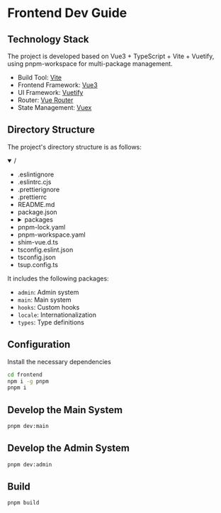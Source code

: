 # Frontend Dev Guide

## Technology Stack

The project is developed based on Vue3 + TypeScript + Vite + Vuetify, using pnpm-workspace for multi-package management.

- Build Tool: [Vite](https://vitejs.dev/)
- Frontend Framework: [Vue3](https://v3.vuejs.org/)
- UI Framework: [Vuetify](https://vuetifyjs.com/)
- Router: [Vue Router](https://next.router.vuejs.org/)
- State Management: [Vuex](https://next.vuex.vuejs.org/)

## Directory Structure

The project's directory structure is as follows:

<details open>
  <summary>/</summary>
  <ul>
    <li>.eslintignore</li>
    <li>.eslintrc.cjs</li>
    <li>.prettierignore</li>
    <li>.prettierrc</li>
    <li>README.md</li>
    <li>package.json</li>
    <li>
      <details>
        <summary>packages</summary>
        <ul>
          <li>
            <details>
              <summary>admin</summary>
              <ul>
                <li>.env</li>
                <li>README.md</li>
                <li>index.html</li>
                <li>package.json</li>
                <li>public</li>
                <li>src</li>
                <li>tsconfig.json</li>
                <li>vite.config.ts</li>
                <li>windi.config.ts</li>
              </ul>
            </details>
          </li>
          <li>
            <details>
              <summary>hooks</summary>
              <ul>
                <li>package.json</li>
                <li>src</li>
                <li>tsconfig.json</li>
                <li>tsup.config.ts</li>
              </ul>
            </details>
          </li>
          <li>
            <details>
              <summary>locale</summary>
              <ul>
                <li>package.json</li>
                <li>src</li>
                <li>tsconfig.json</li>
                <li>tsup.config.ts</li>
              </ul>
            </details>
          </li>
          <li>
            <details>
              <summary>main</summary>
              <ul>
                <li>.env</li>
                <li>index.html</li>
                <li>package.json</li>
                <li>public</li>
                <li>src</li>
                <li>tsconfig.json</li>
                <li>vite.config.ts</li>
                <li>windi.config.ts</li>
              </ul>
            </details>
          </li>
          <li>
            <details>
              <summary>types</summary>
              <ul>
                <li>index.d.ts</li>
                <li>package.json</li>
                <li>src</li>
                <li>tsconfig.json</li>
                <li>tsup.config.ts</li>
              </ul>
            </details>
          </li>
        </ul>
      </details>
    </li>
    <li>pnpm-lock.yaml</li>
    <li>pnpm-workspace.yaml</li>
    <li>shim-vue.d.ts</li>
    <li>tsconfig.eslint.json</li>
    <li>tsconfig.json</li>
    <li>tsup.config.ts</li>
  </ul>
</details>

It includes the following packages:

- `admin`: Admin system
- `main`: Main system
- `hooks`: Custom hooks
- `locale`: Internationalization
- `types`: Type definitions

## Configuration

Install the necessary dependencies

```bash
cd frontend
npm i -g pnpm
pnpm i
```

## Develop the Main System

```bash
pnpm dev:main
```

## Develop the Admin System

```bash
pnpm dev:admin
```

## Build

```bash
pnpm build
```